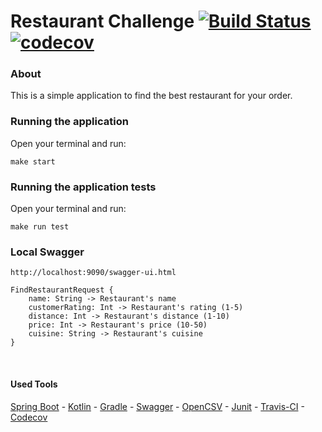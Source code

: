 # Restaurant Challenge [![Build Status](https://travis-ci.org/leonardo-mendes/restaurants.svg?branch=master)](https://travis-ci.org/leonardo-mendes/restaurants) [![codecov](https://codecov.io/gh/leonardo-mendes/restaurants/branch/master/graph/badge.svg?token=MTP9VDFF0K)](https://codecov.io/gh/leonardo-mendes/restaurants)

### About

This is a simple application to find the best restaurant for your order.

### Running the application

Open your terminal and run:
```
make start
```

### Running the application tests

Open your terminal and run:
```
make run test
```

### Local Swagger 
``http://localhost:9090/swagger-ui.html``

```
FindRestaurantRequest {
    name: String -> Restaurant's name
    customerRating: Int -> Restaurant's rating (1-5)
    distance: Int -> Restaurant's distance (1-10)
    price: Int -> Restaurant's price (10-50)
    cuisine: String -> Restaurant's cuisine    
}
```
<br/>

#### Used Tools

[Spring Boot](https://spring.io/projects/spring-boot) - [Kotlin](https://kotlinlang.org/) - [Gradle](https://docs.gradle.org) - [Swagger](https://swagger.io/) - [OpenCSV](http://opencsv.sourceforge.net/) - [Junit](https://junit.org/junit5/) - [Travis-CI](https://travis-ci.org/) - [Codecov](https://about.codecov.io/)

